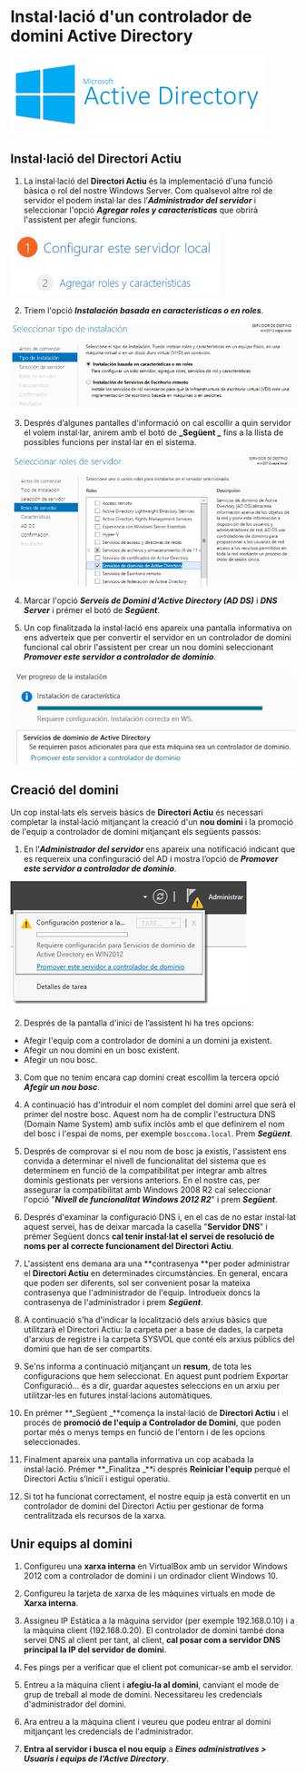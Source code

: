 # Instal·lació d'un controlador de domini Active Directory

![Active Directory](/assets/ActiveDirectory.png)

## Instal·lació del Directori Actiu

1. La instal·lació del **Directori Actiu** és la implementació d'una funció bàsica o rol del nostre Windows Server. Com qualsevol altre rol de servidor el podem instal·lar des l’**_Administrador del servidor_** i seleccionar l'opció _**Agregar roles y características**_ que obrirà l'assistent per afegir funcions.

  ![](/assets/AD_afegir.png)

2. Triem l'opció _**Instalación basada en características o en roles**_.

  ![](/assets/AD_ins2.png)

3. Després d’algunes pantalles d'informació on cal escollir a quin servidor el volem instal·lar, anirem amb el botó de **_Següent _** fins a la llista de possibles funcions per instal·lar en el sistema. 

  ![](/assets/AD_ins3.png)

4. Marcar l'opció **_Serveis de Domini d'Active Directory (AD DS)_** i **_DNS Server_** i prémer el botó de **_Següent_**.

5. Un cop finalitzada la instal·lació ens apareix una pantalla informativa on ens adverteix que per convertir el servidor en un controlador de domini funcional cal obrir l'assistent per crear un nou domini seleccionant _**Promover este servidor a controlador de dominio**_.

![](/assets/AD_ins4.png)

## Creació del domini
Un cop instal·lats els serveis bàsics de **Directori Actiu** és necessari completar la instal·lació mitjançant la creació d'un **nou domini** i la promoció de l'equip a controlador de domini mitjançant els següents passos:

1. En l’_**Administrador del servidor**_ ens apareix una notificació indicant que es requereix una confinguració del AD i mostra l’opció de _**Promover este servidor a controlador de dominio**_.

![](/assets/AD_ins5.png)

2. Després de la pantalla d'inici de l’assistent hi ha tres opcions: 
  * Afegir l'equip com a controlador de domini a un domini ja existent. 
  * Afegir un nou domini en un bosc existent.
  * Afegir un nou bosc.
  
3. Com que no tenim encara cap domini creat escollim la tercera opció _**Afegir un nou bosc**_.

4. A continuació has d'introduir el nom complet del domini arrel que serà el primer del nostre bosc. Aquest nom ha de complir l'estructura DNS (Domain Name System) amb sufix inclòs amb el que definirem el nom del bosc i l'espai de noms, per exemple `bosccoma.local`. Prem _**Següent**_.

5. Després de comprovar si el nou nom de bosc ja existís, l'assistent ens convida a determinar el nivell de funcionalitat del sistema que es determinem en funció de la compatibilitat per integrar amb altres dominis gestionats per versions anteriors. En el nostre cas, per assegurar la compatibilitat amb Windows 2008 R2 cal seleccionar l'opció "**_Nivell de funcionalitat Windows 2012 R2_**" i prem **_Següent_**.

6. Després d'examinar la configuració DNS i, en el cas de no estar instal·lat aquest servei, has de deixar marcada la casella "**Servidor DNS**" i prémer Següent doncs **cal tenir instal·lat el servei de resolució de noms per al correcte funcionament del Directori Actiu**.

7. L'assistent ens demana ara una **contrasenya **per poder administrar el **Directori Actiu** en determinades circumstàncies. En general, encara que poden ser diferents, sol ser convenient posar la mateixa contrasenya que l'administrador de l'equip. Introdueix doncs la contrasenya de l'administrador i prem **_Següent_**.

8. A continuació s'ha d'indicar la localització dels arxius bàsics que utilitzarà el Directori Actiu: la carpeta per a base de dades, la carpeta d'arxius de registre i la carpeta SYSVOL que conté els arxius públics del domini que han de ser compartits.

9. Se'ns informa a continuació mitjançant un **resum**, de tota les configuracions que hem seleccionat. En aquest punt podríem Exportar Configuració... és a dir, guardar aquestes seleccions en un arxiu per utilitzar-les en futures instal·lacions automàtiques.

10. En prémer **_Següent _**comença la instal·lació de **Directori Actiu** i el procés de **promoció de l'equip a Controlador de Domini**, que poden portar més o menys temps en funció de l'entorn i de les opcions seleccionades. 

11. Finalment apareix una pantalla informativa un cop acabada la instal·lació. Prémer **_Finalitza _**i després **Reiniciar l'equip** perquè el Directori Actiu s’iniciï i estigui operatiu.

12. Si tot ha funcionat correctament, el nostre equip ja està convertit en un controlador de domini del Directori Actiu per gestionar de forma centralitzada els recursos de la xarxa.

## Unir equips al domini

1. Configureu una **xarxa interna** en VirtualBox amb un servidor Windows 2012 com a controlador de domini i un ordinador client Windows 10.

2. Configureu la tarjeta de xarxa de les màquines virtuals en mode de **Xarxa interna**.

3. Assigneu IP Estàtica a la màquina servidor (per exemple 192.168.0.10) i a la màquina client (192.168.0.20). El controlador de domini també dona servei DNS al client per tant, al client, **cal posar com a servidor DNS principal la IP del servidor de domini**.

4. Fes pings per a verificar que el client pot comunicar-se amb el servidor.

5. Entreu a la màquina client i **afegiu-la al domini**, canviant el mode de grup de treball al mode de domini. Necessitareu les credencials d'administrador del domini. 

6. Ara entreu a la màquina client i veureu que podeu entrar al domini mitjançant les credencials de l'administrador. 

7. **Entra al servidor i busca el nou equip** a **_Eines administratives > Usuaris i equips de l’Active Directory_**.
